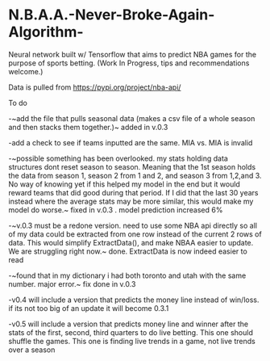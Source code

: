 # N.B.A.A.-Never-Broke-Again-Algorithm-
Neural network built w/ Tensorflow that aims to predict NBA games for the purpose of sports betting. (Work In Progress, tips and recommendations welcome.)

Data is pulled from https://pypi.org/project/nba-api/

To do

-~add the file that pulls seasonal data (makes a csv file of a whole season and then stacks them together.)~ added in v.0.3

-add a check to see if teams inputted are the same. MIA vs. MIA is invalid

-~possible something has been overlooked. my stats holding data structures dont reset season to season. Meaning that the 1st season holds the data from season 1, season 2 from 1 and 2, and season 3 from 1,2,and 3. No way of knowing yet if this helped my model in the end but it would reward teams that did good during that period. If I did that the last 30 years instead where the average stats may be more similar, this would make my model do worse.~ fixed in v.0.3 . model prediction increased 6%
                           
-~v.0.3 must be a redone version. need to use some NBA api directly so all of my data could be extracted from one row instead of the current 2 rows of data. This would simplify ExtractData(), and make NBAA easier to update. We are struggling right now.~ done. ExtractData is now indeed easier to read

-~found that in my dictionary i had both toronto and utah with the same number. major error.~ fix done in v.0.3

-v0.4 will include a version that predicts the money line instead of win/loss. if its not too big of an update it will become 0.3.1

-v0.5 will include a version that predicts money line and winner after the stats of the first, second, third quarters to do live betting. This one should shuffle the games. This one is finding live trends in a game, not live trends over a season
